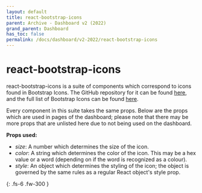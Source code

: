 ```yaml
---  
layout: default  
title: react-bootstrap-icons
parent: Archive - Dashboard v2 (2022)
grand_parent: Dashboard
has_toc: false
permalink: /docs/dashboard/v2-2022/react-bootstrap-icons
---  
```


# react-bootstrap-icons

react-bootstrap-icons is a suite of components which correspond to icons found in Bootstrap Icons. The GitHub repository for it can be found [here](https://github.com/ismamz/react-bootstrap-icons), and the full list of Bootstrap Icons can be found [here](https://icons.getbootstrap.com/).

Every component in this suite takes the same props. Below are the props which are used in pages of the dashboard; please note that there may be more props that are unlisted here due to not being used on the dashboard.

**Props used:**
- *size*: A number which determines the size of the icon.
- *color*: A string which determines the color of the icon. This may be a hex value or a word (depending on if the word is recognized as a colour).
- *style*: An object which determines the styling of the icon; the object is governed by the same rules as a regular React object's style prop.

{: .fs-6 .fw-300 }